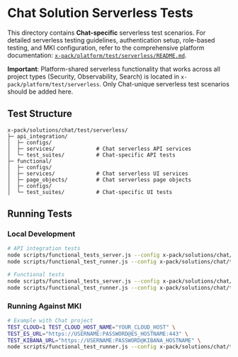 # Chat Solution Serverless Tests

This directory contains **Chat-specific** serverless test scenarios. For detailed serverless testing guidelines, authentication setup, role-based testing, and MKI configuration, refer to the comprehensive platform documentation: [`x-pack/platform/test/serverless/README.md`](../../../../platform/test/serverless/README.md).

**Important**: Platform-shared serverless functionality that works across all project types (Security, Observability, Search) is located in `x-pack/platform/test/serverless`. Only Chat-unique serverless test scenarios should be added here.

## Test Structure

```
x-pack/solutions/chat/test/serverless/
├─ api_integration/
│  ├─ configs/
│  ├─ services/             # Chat serverless API services
│  └─ test_suites/          # Chat-specific API tests
├─ functional/
│  ├─ configs/
│  ├─ services/             # Chat serverless UI services
│  ├─ page_objects/         # Chat serverless page objects
│  ├─ configs/
│  └─ test_suites/          # Chat-specific UI tests
```

## Running Tests

### Local Development

```bash
# API integration tests
node scripts/functional_tests_server.js --config x-pack/solutions/chat/test/serverless/api_integration/configs/config.ts
node scripts/functional_test_runner.js --config x-pack/solutions/chat/test/serverless/api_integration/configs/config.ts

# Functional tests
node scripts/functional_tests_server.js --config x-pack/solutions/chat/test/serverless/functional/configs/config.ts
node scripts/functional_test_runner.js --config x-pack/solutions/chat/test/serverless/functional/configs/config.ts
```

### Running Against MKI

```bash
# Example with Chat project
TEST_CLOUD=1 TEST_CLOUD_HOST_NAME="YOUR_CLOUD_HOST" \
TEST_ES_URL="https://USERNAME:PASSWORD@ES_HOSTNAME:443" \
TEST_KIBANA_URL="https://USERNAME:PASSWORD@KIBANA_HOSTNAME" \
node scripts/functional_test_runner.js --config x-pack/solutions/chat/test/serverless/api_integration/configs/config.ts --exclude-tag=skipMKI
```
